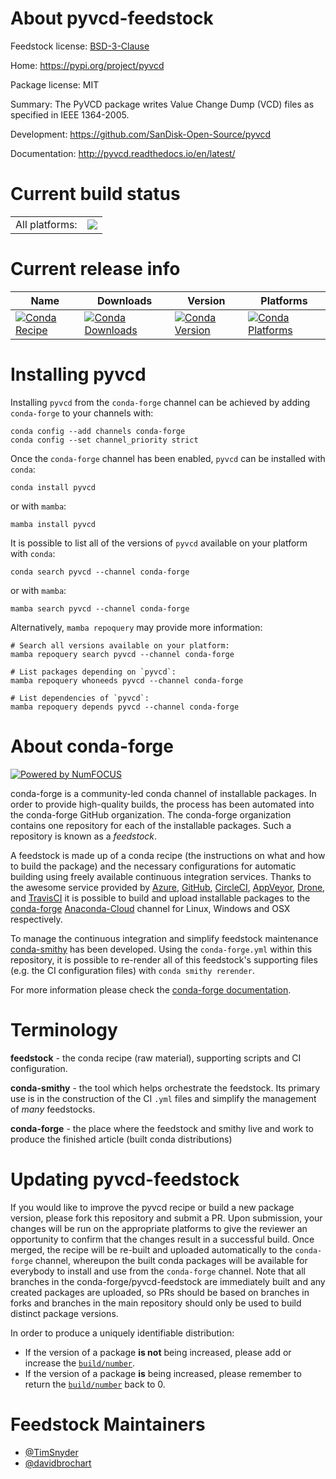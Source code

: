 About pyvcd-feedstock
=====================

Feedstock license: [BSD-3-Clause](https://github.com/conda-forge/pyvcd-feedstock/blob/main/LICENSE.txt)

Home: https://pypi.org/project/pyvcd

Package license: MIT

Summary: The PyVCD package writes Value Change Dump (VCD) files as specified in IEEE 1364-2005.

Development: https://github.com/SanDisk-Open-Source/pyvcd

Documentation: http://pyvcd.readthedocs.io/en/latest/

Current build status
====================


<table><tr><td>All platforms:</td>
    <td>
      <a href="https://dev.azure.com/conda-forge/feedstock-builds/_build/latest?definitionId=7863&branchName=main">
        <img src="https://dev.azure.com/conda-forge/feedstock-builds/_apis/build/status/pyvcd-feedstock?branchName=main">
      </a>
    </td>
  </tr>
</table>

Current release info
====================

| Name | Downloads | Version | Platforms |
| --- | --- | --- | --- |
| [![Conda Recipe](https://img.shields.io/badge/recipe-pyvcd-green.svg)](https://anaconda.org/conda-forge/pyvcd) | [![Conda Downloads](https://img.shields.io/conda/dn/conda-forge/pyvcd.svg)](https://anaconda.org/conda-forge/pyvcd) | [![Conda Version](https://img.shields.io/conda/vn/conda-forge/pyvcd.svg)](https://anaconda.org/conda-forge/pyvcd) | [![Conda Platforms](https://img.shields.io/conda/pn/conda-forge/pyvcd.svg)](https://anaconda.org/conda-forge/pyvcd) |

Installing pyvcd
================

Installing `pyvcd` from the `conda-forge` channel can be achieved by adding `conda-forge` to your channels with:

```
conda config --add channels conda-forge
conda config --set channel_priority strict
```

Once the `conda-forge` channel has been enabled, `pyvcd` can be installed with `conda`:

```
conda install pyvcd
```

or with `mamba`:

```
mamba install pyvcd
```

It is possible to list all of the versions of `pyvcd` available on your platform with `conda`:

```
conda search pyvcd --channel conda-forge
```

or with `mamba`:

```
mamba search pyvcd --channel conda-forge
```

Alternatively, `mamba repoquery` may provide more information:

```
# Search all versions available on your platform:
mamba repoquery search pyvcd --channel conda-forge

# List packages depending on `pyvcd`:
mamba repoquery whoneeds pyvcd --channel conda-forge

# List dependencies of `pyvcd`:
mamba repoquery depends pyvcd --channel conda-forge
```


About conda-forge
=================

[![Powered by
NumFOCUS](https://img.shields.io/badge/powered%20by-NumFOCUS-orange.svg?style=flat&colorA=E1523D&colorB=007D8A)](https://numfocus.org)

conda-forge is a community-led conda channel of installable packages.
In order to provide high-quality builds, the process has been automated into the
conda-forge GitHub organization. The conda-forge organization contains one repository
for each of the installable packages. Such a repository is known as a *feedstock*.

A feedstock is made up of a conda recipe (the instructions on what and how to build
the package) and the necessary configurations for automatic building using freely
available continuous integration services. Thanks to the awesome service provided by
[Azure](https://azure.microsoft.com/en-us/services/devops/), [GitHub](https://github.com/),
[CircleCI](https://circleci.com/), [AppVeyor](https://www.appveyor.com/),
[Drone](https://cloud.drone.io/welcome), and [TravisCI](https://travis-ci.com/)
it is possible to build and upload installable packages to the
[conda-forge](https://anaconda.org/conda-forge) [Anaconda-Cloud](https://anaconda.org/)
channel for Linux, Windows and OSX respectively.

To manage the continuous integration and simplify feedstock maintenance
[conda-smithy](https://github.com/conda-forge/conda-smithy) has been developed.
Using the ``conda-forge.yml`` within this repository, it is possible to re-render all of
this feedstock's supporting files (e.g. the CI configuration files) with ``conda smithy rerender``.

For more information please check the [conda-forge documentation](https://conda-forge.org/docs/).

Terminology
===========

**feedstock** - the conda recipe (raw material), supporting scripts and CI configuration.

**conda-smithy** - the tool which helps orchestrate the feedstock.
                   Its primary use is in the construction of the CI ``.yml`` files
                   and simplify the management of *many* feedstocks.

**conda-forge** - the place where the feedstock and smithy live and work to
                  produce the finished article (built conda distributions)


Updating pyvcd-feedstock
========================

If you would like to improve the pyvcd recipe or build a new
package version, please fork this repository and submit a PR. Upon submission,
your changes will be run on the appropriate platforms to give the reviewer an
opportunity to confirm that the changes result in a successful build. Once
merged, the recipe will be re-built and uploaded automatically to the
`conda-forge` channel, whereupon the built conda packages will be available for
everybody to install and use from the `conda-forge` channel.
Note that all branches in the conda-forge/pyvcd-feedstock are
immediately built and any created packages are uploaded, so PRs should be based
on branches in forks and branches in the main repository should only be used to
build distinct package versions.

In order to produce a uniquely identifiable distribution:
 * If the version of a package **is not** being increased, please add or increase
   the [``build/number``](https://docs.conda.io/projects/conda-build/en/latest/resources/define-metadata.html#build-number-and-string).
 * If the version of a package **is** being increased, please remember to return
   the [``build/number``](https://docs.conda.io/projects/conda-build/en/latest/resources/define-metadata.html#build-number-and-string)
   back to 0.

Feedstock Maintainers
=====================

* [@TimSnyder](https://github.com/TimSnyder/)
* [@davidbrochart](https://github.com/davidbrochart/)


